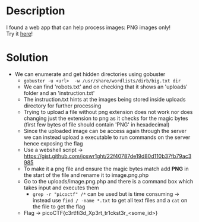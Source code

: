 # Description
I found a web app that can help process images: PNG images only!   
Try it [here](http://atlas.picoctf.net:52419/)!

# Solution
- We can enumerate and get hidden directories using gobuster 
	- `gobuster -u <url>  -w /usr/share/wordlists/dirb/big.txt dir`
	- We can find 'robots.txt' and on checking that it shows an 'uploads' folder and an 'instruction.txt'
	- The instruction.txt hints at the images being stored inside uploads directory for further processing
	- Trying to upload a file without png extension does not work nor does changing just the extension to png as it checks for the magic bytes (first few bytes of file should contain 'PNG' in hexadecimal)
	- Since the uploaded image can be access again through the server we can instead upload a executable to run commands on the server hence exposing the flag
	- Use a webshell script -> https://gist.github.com/joswr1ght/22f40787de19d80d110b37fb79ac3985
	- To make it a png file and ensure the magic bytes match add **PNG** in the start of the file and rename it to image.png.php
	- Go to the uploads/image.png.php and there is a command box which takes input and executes them
		- `grep -r "picoctf" /*` can be used but is time consuming -> instead use `find / -name *.txt` to get all text files and a `cat` on the file to get the flag
	- Flag -> picoCTF{c3rt!fi3d_Xp3rt_tr1ckst3r_<some_id>}

